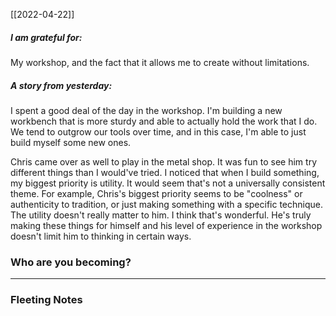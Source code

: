 [[2022-04-22]]


##### I am grateful for:
My workshop, and the fact that it allows me to create without limitations.


##### A story from yesterday:

I spent a good deal of the day in the workshop. I'm building a new workbench that is more sturdy and able to actually hold the work that I do. We tend to outgrow our tools over time, and in this case, I'm able to just build myself some new ones.

Chris came over as well to play in the metal shop. It was fun to see him try different things than I would've tried. I noticed that when I build something, my biggest priority is utility. It would seem that's not a universally consistent theme. For example, Chris's biggest priority seems to be "coolness" or authenticity to tradition, or just making something with a specific technique. The utility doesn't really matter to him. I think that's wonderful. He's truly making these things for himself and his level of experience in the workshop doesn't limit him to thinking in certain ways.


### Who are you becoming?

---

### Fleeting Notes


